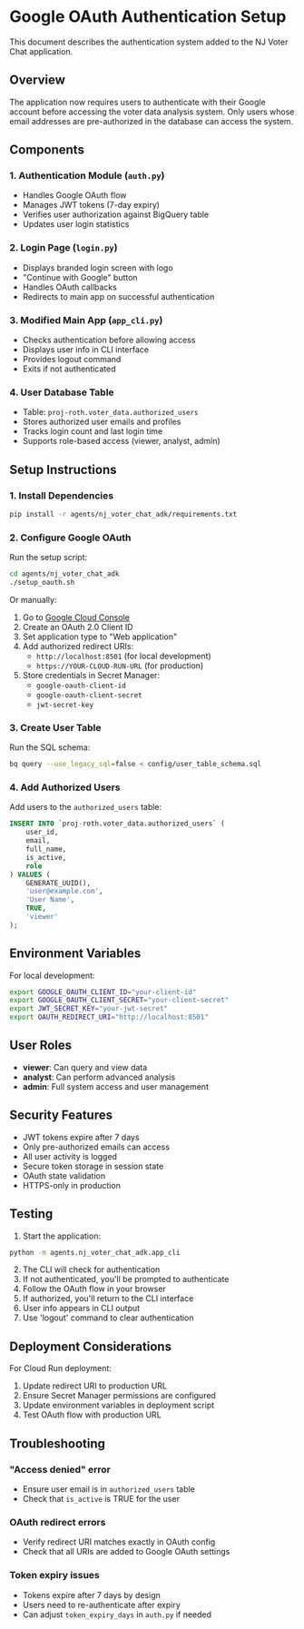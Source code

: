 # Google OAuth Authentication Setup

This document describes the authentication system added to the NJ Voter Chat application.

## Overview

The application now requires users to authenticate with their Google account before accessing the voter data analysis system. Only users whose email addresses are pre-authorized in the database can access the system.

## Components

### 1. Authentication Module (`auth.py`)
- Handles Google OAuth flow
- Manages JWT tokens (7-day expiry)
- Verifies user authorization against BigQuery table
- Updates user login statistics

### 2. Login Page (`login.py`)
- Displays branded login screen with logo
- "Continue with Google" button
- Handles OAuth callbacks
- Redirects to main app on successful authentication

### 3. Modified Main App (`app_cli.py`)
- Checks authentication before allowing access
- Displays user info in CLI interface
- Provides logout command
- Exits if not authenticated

### 4. User Database Table
- Table: `proj-roth.voter_data.authorized_users`
- Stores authorized user emails and profiles
- Tracks login count and last login time
- Supports role-based access (viewer, analyst, admin)

## Setup Instructions

### 1. Install Dependencies
```bash
pip install -r agents/nj_voter_chat_adk/requirements.txt
```

### 2. Configure Google OAuth

Run the setup script:
```bash
cd agents/nj_voter_chat_adk
./setup_oauth.sh
```

Or manually:

1. Go to [Google Cloud Console](https://console.cloud.google.com/apis/credentials)
2. Create an OAuth 2.0 Client ID
3. Set application type to "Web application"
4. Add authorized redirect URIs:
   - `http://localhost:8501` (for local development)
   - `https://YOUR-CLOUD-RUN-URL` (for production)
5. Store credentials in Secret Manager:
   - `google-oauth-client-id`
   - `google-oauth-client-secret`
   - `jwt-secret-key`

### 3. Create User Table

Run the SQL schema:
```bash
bq query --use_legacy_sql=false < config/user_table_schema.sql
```

### 4. Add Authorized Users

Add users to the `authorized_users` table:
```sql
INSERT INTO `proj-roth.voter_data.authorized_users` (
    user_id,
    email,
    full_name,
    is_active,
    role
) VALUES (
    GENERATE_UUID(),
    'user@example.com',
    'User Name',
    TRUE,
    'viewer'
);
```

## Environment Variables

For local development:
```bash
export GOOGLE_OAUTH_CLIENT_ID="your-client-id"
export GOOGLE_OAUTH_CLIENT_SECRET="your-client-secret"
export JWT_SECRET_KEY="your-jwt-secret"
export OAUTH_REDIRECT_URI="http://localhost:8501"
```

## User Roles

- **viewer**: Can query and view data
- **analyst**: Can perform advanced analysis
- **admin**: Full system access and user management

## Security Features

- JWT tokens expire after 7 days
- Only pre-authorized emails can access
- All user activity is logged
- Secure token storage in session state
- OAuth state validation
- HTTPS-only in production

## Testing

1. Start the application:
```bash
python -m agents.nj_voter_chat_adk.app_cli
```

2. The CLI will check for authentication
3. If not authenticated, you'll be prompted to authenticate
4. Follow the OAuth flow in your browser
5. If authorized, you'll return to the CLI interface
6. User info appears in CLI output
7. Use 'logout' command to clear authentication

## Deployment Considerations

For Cloud Run deployment:
1. Update redirect URI to production URL
2. Ensure Secret Manager permissions are configured
3. Update environment variables in deployment script
4. Test OAuth flow with production URL

## Troubleshooting

### "Access denied" error
- Ensure user email is in `authorized_users` table
- Check that `is_active` is TRUE for the user

### OAuth redirect errors
- Verify redirect URI matches exactly in OAuth config
- Check that all URIs are added to Google OAuth settings

### Token expiry issues
- Tokens expire after 7 days by design
- Users need to re-authenticate after expiry
- Can adjust `token_expiry_days` in `auth.py` if needed
